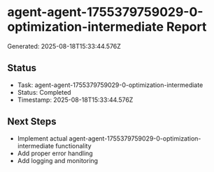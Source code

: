 # agent-agent-1755379759029-0-optimization-intermediate Report

Generated: 2025-08-18T15:33:44.576Z

## Status
- Task: agent-agent-1755379759029-0-optimization-intermediate
- Status: Completed
- Timestamp: 2025-08-18T15:33:44.576Z

## Next Steps
- Implement actual agent-agent-1755379759029-0-optimization-intermediate functionality
- Add proper error handling
- Add logging and monitoring
